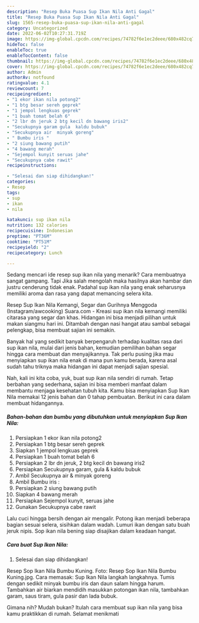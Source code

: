 ```yaml
---
description: "Resep Buka Puasa Sup Ikan Nila Anti Gagal"
title: "Resep Buka Puasa Sup Ikan Nila Anti Gagal"
slug: 1565-resep-buka-puasa-sup-ikan-nila-anti-gagal
category: Uncategorized
date: 2022-06-02T10:27:31.719Z
image: https://img-global.cpcdn.com/recipes/74782f6e1ec2deee/680x482cq70/sup-ikan-nila-foto-resep-utama.jpg
hideToc: false
enableToc: true
enableTocContent: false
thumbnail: https://img-global.cpcdn.com/recipes/74782f6e1ec2deee/680x482cq70/sup-ikan-nila-foto-resep-utama.jpg
cover: https://img-global.cpcdn.com/recipes/74782f6e1ec2deee/680x482cq70/sup-ikan-nila-foto-resep-utama.jpg
author: Admin
authorAv: notfound
ratingvalue: 4.1
reviewcount: 7
recipeingredient:
- "1 ekor ikan nila potong2"
- "1 btg besar sereh geprek"
- "1 jempol lengkuas geprek"
- "1 buah tomat belah 6"
- "2 lbr dn jeruk 2 btg kecil dn bawang iris2"
- "Secukupnya garam gula  kaldu bubuk"
- "Secukupnya air  minyak goreng"
- " Bumbu iris "
- "2 siung bawang putih"
- "4 bawang merah"
- "Sejempol kunyit seruas jahe"
- "Secukupnya cabe rawit"
recipeinstructions:

- "Selesai dan siap dihidangkan!"
categories:
- Resep
tags:
- sup
- ikan
- nila

katakunci: sup ikan nila 
nutrition: 132 calories
recipecuisine: Indonesian
preptime: "PT36M"
cooktime: "PT51M"
recipeyield: "2"
recipecategory: Lunch

---
```



Sedang mencari ide resep sup ikan nila yang menarik? Cara membuatnya sangat gampang. Tapi Jika salah mengolah maka hasilnya akan hambar dan justru cenderung tidak enak. Padahal sup ikan nila yang enak seharusnya memiliki aroma dan rasa yang dapat memancing selera kita.


Resep Sup Ikan Nila Kemangi, Segar dan Gurihnya Menggoda (Instagram/awcooking) Suara.com - Kreasi sup ikan nila kemangi memiliki citarasa yang segar dan khas. Hidangan ini bisa menjadi pilihan untuk makan siangmu hari ini. Ditambah dengan nasi hangat atau sambal sebagai pelengkap, bisa membuat sajian ini semakin.

Banyak hal yang sedikit banyak berpengaruh terhadap kualitas rasa dari sup ikan nila, mulai dari jenis bahan, kemudian pemilihan bahan segar hingga cara membuat dan menyajikannya. Tak perlu pusing jika mau menyiapkan sup ikan nila enak di mana pun kamu berada, karena asal sudah tahu triknya maka hidangan ini dapat menjadi sajian spesial.


Nah, kali ini kita coba, yuk, buat sup ikan nila sendiri di rumah. Tetap berbahan yang sederhana, sajian ini bisa memberi manfaat dalam membantu menjaga kesehatan tubuh kita. Kamu bisa menyiapkan Sup Ikan Nila memakai 12 jenis bahan dan 0 tahap pembuatan. Berikut ini cara dalam membuat hidangannya.

<!--inarticleads1-->

##### Bahan-bahan dan bumbu yang dibutuhkan untuk menyiapkan Sup Ikan Nila:

1. Persiapkan 1 ekor ikan nila potong2
1. Persiapkan 1 btg besar sereh geprek
1. Siapkan 1 jempol lengkuas geprek
1. Persiapkan 1 buah tomat belah 6
1. Persiapkan 2 lbr dn jeruk, 2 btg kecil dn bawang iris2
1. Persiapkan Secukupnya garam, gula &amp; kaldu bubuk
1. Ambil Secukupnya air &amp; minyak goreng
1. Ambil  Bumbu iris :
1. Persiapkan 2 siung bawang putih
1. Siapkan 4 bawang merah
1. Persiapkan Sejempol kunyit, seruas jahe
1. Gunakan Secukupnya cabe rawit


Lalu cuci hingga bersih dengan air mengalir. Potong ikan menjadi beberapa bagian sesuai selera, sisihkan dalam wadah. Lumuri ikan dengan satu buah jeruk nipis. Sop ikan nila bening siap disajikan dalam keadaan hangat. 

<!--inarticleads2-->

##### Cara buat Sup Ikan Nila:


1. Selesai dan siap dihidangkan!

Resep Sop Ikan Nila Bumbu Kuning. Foto: Resep Sop Ikan Nila Bumbu Kuning.jpg. Cara memasak: Sup Ikan Nila langkah langkahnya. Tumis dengan sedikit minyak bumbu iris dan daun salam hingga harum. Tambahkan air biarkan mendidih masukkan potongan ikan nila, tambahkan garam, saus tiram, gula pasir dan lada bubuk. 

Gimana nih? Mudah bukan? Itulah cara membuat sup ikan nila yang bisa kamu praktikkan di rumah. Selamat menikmati
